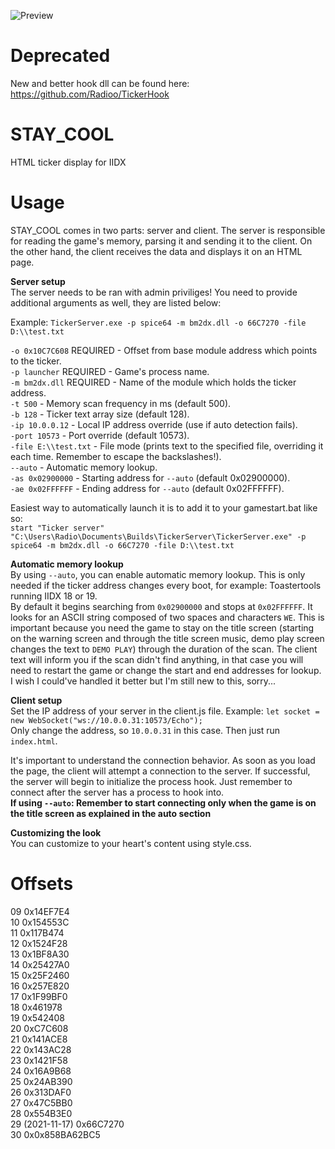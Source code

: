 ![Preview](https://stn.s-ul.eu/A8f49Dzl.png)

# Deprecated
New and better hook dll can be found here: https://github.com/Radioo/TickerHook

# STAY_COOL
HTML ticker display for IIDX

# Usage
STAY_COOL comes in two parts: server and client. The server is responsible for reading the game's memory, parsing it and sending it to the client. On the other hand, the client receives the data and displays it on an HTML page.

**Server setup**  
The server needs to be ran with admin priviliges!
You need to provide additional arguments as well, they are listed below:

Example: `TickerServer.exe -p spice64 -m bm2dx.dll -o 66C7270 -file D:\\test.txt`  

`-o 0x10C7C608` REQUIRED - Offset from base module address which points to the ticker.  
`-p launcher` REQUIRED - Game's process name.  
`-m bm2dx.dll` REQUIRED - Name of the module which holds the ticker address.  
`-t 500` - Memory scan frequency in ms (default 500).  
`-b 128` - Ticker text array size (default 128).  
`-ip 10.0.0.12` - Local IP address override (use if auto detection fails).  
`-port 10573` - Port override (default 10573).  
`-file E:\\test.txt` - File mode (prints text to the specified file, overriding it each time. Remember to escape the backslashes!).  
`--auto` - Automatic memory lookup.  
`-as 0x02900000` - Starting address for `--auto` (default 0x02900000).  
`-ae 0x02FFFFFF` - Ending address for `--auto` (default 0x02FFFFFF).  

Easiest way to automatically launch it is to add it to your gamestart.bat like so:  
`start "Ticker server" "C:\Users\Radio\Documents\Builds\TickerServer\TickerServer.exe" -p spice64 -m bm2dx.dll -o 66C7270 -file D:\\test.txt`  

**Automatic memory lookup**  
By using `--auto`, you can enable automatic memory lookup. This is only needed if the ticker address changes every boot, for example: Toastertools running IIDX 18 or 19.  
By default it begins searching from `0x02900000` and stops at `0x02FFFFFF`. It looks for an ASCII string composed of two spaces and characters `WE`. This is important because you need the game to stay on the title screen (starting on the warning screen and through the title screen music, demo play screen changes the text to `DEMO PLAY`) through the duration of the scan. The client text will inform you if the scan didn't find anything, in that case you will need to restart the game or change the start and end addresses for lookup. I wish I could've handled it better but I'm still new to this, sorry...

**Client setup**  
Set the IP address of your server in the client.js file. Example: `let socket = new WebSocket("ws://10.0.0.31:10573/Echo");`  
Only change the address, so `10.0.0.31` in this case. Then just run `index.html`.

It's important to understand the connection behavior. As soon as you load the page, the client will attempt a connection to the server. If successful, the server will begin to initialize the process hook. Just remember to connect after the server has a process to hook into.  
**If using `--auto`: Remember to start connecting only when the game is on the title screen as explained in the auto section**

**Customizing the look**  
You can customize to your heart's content using style.css.

# Offsets  

09 0x14EF7E4  
10 0x154553C  
11 0x117B474  
12 0x1524F28  
13 0x1BF8A30  
14 0x25427A0  
15 0x25F2460  
16 0x257E820  
17 0x1F99BF0  
18 0x461978  
19 0x542408  
20 0xC7C608  
21 0x141ACE8  
22 0x143AC28  
23 0x1421F58  
24 0x16A9B68  
25 0x24AB390  
26 0x313DAF0  
27 0x47C5BB0  
28 0x554B3E0  
29 (2021-11-17) 0x66C7270  
30 0x0x858BA62BC5  
